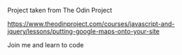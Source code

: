 Project taken from The Odin Project

https://www.theodinproject.com/courses/javascript-and-jquery/lessons/putting-google-maps-onto-your-site

Join me and learn to code